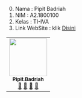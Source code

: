 0. Nama  : Pipit Badriah
1. NIM   : A2.1800100
2. Kelas : TI-IVA
3. Link WebSite  : klik [Disini](https://a21800100.000webhostapp.com)

<!-- ALL-CONTRIBUTORS-LIST:START - Do not remove or modify this section -->
<!-- prettier-ignore-start -->
<!-- markdownlint-disable -->
<table>
  <tr>
    <td align="center"><a href="#"><img src="https://avatars3.githubusercontent.com/u/61614457?s=460&v=4" width="100px;" alt=""/><br /><sub><b>Pipit Badriah</b></sub></a><br /><a href="#" title="Link Repo">🔗</a> <a href="#" title="Documentation">📖</a> <a href="#" title="Profile">👀</a> <a href="#" title="Talks">📢</a></td>
